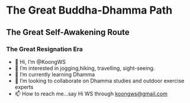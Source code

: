 # The Great Buddha-Dhamma Path
## The Great Self-Awakening Route
### The Great Resignation Era

- 👋 Hi, I’m @KoongWS
- 👀 I’m interested in jogging,hiking, travelling, sight-seeing.
- 🌱 I’m currently learning Dhamma
- 💞️ I’m looking to collaborate on Dhamma studies and outdoor exercise experts
- 📫 How to reach me...say Hi WS through koongws@gmail.com 

<!---
KoongWS/KoongWS is a ✨ special ✨ repository because its `README.md` (this file) appears on your GitHub profile.
You can click the Preview link to take a look at your changes.
--->
